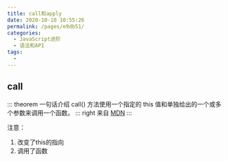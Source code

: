 ```yaml
---
title: call和apply
date: 2020-10-10 10:55:26
permalink: /pages/e9db51/
categories:
  - JavaScript进阶
  - 语法和API
tags:
  -
---
```


## call

::: theorem 一句话介绍
call() 方法使用一个指定的 this 值和单独给出的一个或多个参数来调用一个函数。
::: right
来自 [MDN](https://developer.mozilla.org/zh-CN/docs/Web/JavaScript/Reference/Global_Objects/Function/call)
:::

注意：

1. 改变了this的指向
2. 调用了函数
